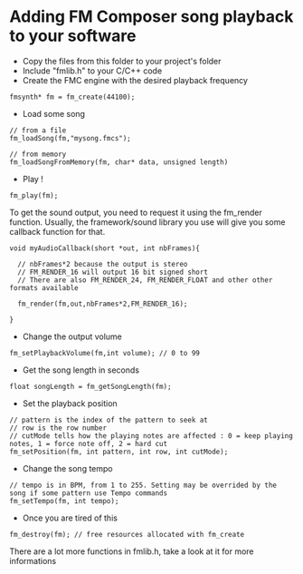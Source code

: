 # Adding FM Composer song playback to your software

- Copy the files from this folder to your project's folder
- Include "fmlib.h" to your C/C++ code
- Create the FMC engine with the desired playback frequency
```
fmsynth* fm = fm_create(44100);
```

- Load some song 
```
// from a file
fm_loadSong(fm,"mysong.fmcs");

// from memory
fm_loadSongFromMemory(fm, char* data, unsigned length)
```
- Play !
```
fm_play(fm);
```

To get the sound output, you need to request it using the fm_render function. Usually, the framework/sound library you use will give you some callback function for that.

```
void myAudioCallback(short *out, int nbFrames){

  // nbFrames*2 because the output is stereo
  // FM_RENDER_16 will output 16 bit signed short
  // There are also FM_RENDER_24, FM_RENDER_FLOAT and other other formats available
  
  fm_render(fm,out,nbFrames*2,FM_RENDER_16);

}
```

- Change the output volume
```
fm_setPlaybackVolume(fm,int volume); // 0 to 99
```

- Get the song length in seconds
```
float songLength = fm_getSongLength(fm);
```

- Set the playback position
```
// pattern is the index of the pattern to seek at
// row is the row number
// cutMode tells how the playing notes are affected : 0 = keep playing notes, 1 = force note off, 2 = hard cut
fm_setPosition(fm, int pattern, int row, int cutMode);
```

- Change the song tempo
```
// tempo is in BPM, from 1 to 255. Setting may be overrided by the song if some pattern use Tempo commands
fm_setTempo(fm, int tempo);
```

- Once you are tired of this
```
fm_destroy(fm); // free resources allocated with fm_create

```

There are a lot more functions in fmlib.h, take a look at it for more informations

